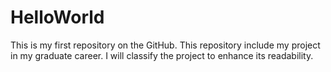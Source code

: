 # HelloWorld
This is my first repository on the GitHub.
This repository include my project in my graduate career. I will classify the project to enhance its readability.
